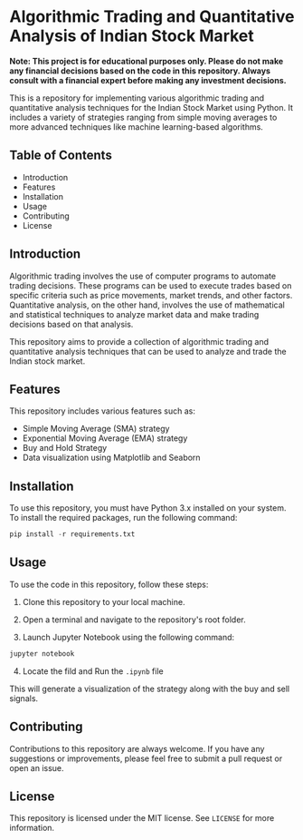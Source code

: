 # Algorithmic Trading and Quantitative Analysis of Indian Stock Market

**Note: This project is for educational purposes only. Please do not make any financial decisions based on the code in this repository. Always consult with a financial expert before making any investment decisions.**

This is a repository for implementing various algorithmic trading and quantitative analysis techniques for the Indian Stock Market using Python. It includes a variety of strategies ranging from simple moving averages to more advanced techniques like machine learning-based algorithms.


## Table of Contents

-   Introduction
-   Features
-   Installation
-   Usage
-   Contributing
-   License

## Introduction

Algorithmic trading involves the use of computer programs to automate trading decisions. These programs can be used to execute trades based on specific criteria such as price movements, market trends, and other factors. Quantitative analysis, on the other hand, involves the use of mathematical and statistical techniques to analyze market data and make trading decisions based on that analysis.

This repository aims to provide a collection of algorithmic trading and quantitative analysis techniques that can be used to analyze and trade the Indian stock market.

## Features

This repository includes various features such as:

-   Simple Moving Average (SMA) strategy
-   Exponential Moving Average (EMA) strategy
-   Buy and Hold Strategy
-   Data visualization using Matplotlib and Seaborn

## Installation

To use this repository, you must have Python 3.x installed on your system. To install the required packages, run the following command:

```Python
pip install -r requirements.txt
```

## Usage

To use the code in this repository, follow these steps:

1.  Clone this repository to your local machine.
    
2.  Open a terminal and navigate to the repository's root folder.
    
3.  Launch Jupyter Notebook using the following command:

```Python
jupyter notebook
``` 
4. Locate the fild and Run the `.ipynb` file

This will generate a visualization of the strategy along with the buy and sell signals.

## Contributing

Contributions to this repository are always welcome. If you have any suggestions or improvements, please feel free to submit a pull request or open an issue.

## License

This repository is licensed under the MIT license. See `LICENSE` for more information.
